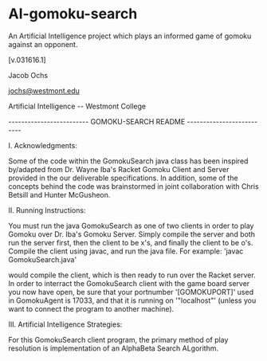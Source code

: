 # AI-gomoku-search
An Artificial Intelligence project which plays an informed game of gomoku against an opponent.

[v.031616.1]

Jacob Ochs

jochs@westmont.edu

Artificial Intelligence -- Westmont College



------------------------- GOMOKU-SEARCH README --------------------------


I. Acknowledgments:


Some of the code within the GomokuSearch java class has been inspired by/adapted from Dr. Wayne Iba's
Racket Gomoku Client and Server provided in the our deliverable specifications.  In addition, some of the concepts
behind the code was brainstormed in joint collaboration with Chris Betsill and Hunter McGusheon.


II. Running Instructions:


You must run the java GomokuSearch as one of two clients in order to play Gomoku over Dr. Iba's Gomoku Server.
Simply compile the server and both run the server first, then the client to be x's, and finally the client to be o's. 
Compile the client using javac, and run the java file.
For example:
	'javac GomokuSearch.java'

would compile the client, which is then ready to run over the Racket server.
In order to interract the GomokuSearch client with the game board server
you now have open, be sure that your portnumber '[GOMOKUPORT]' used in GomokuAgent is 17033, and 
that it is running on '"localhost"' (unless you want to connect the program to another machine).



III. Artificial Intelligence Strategies:

For this GomokuSearch client program, the primary method of play resolution is implementation of an AlphaBeta Search
ALgorithm.
